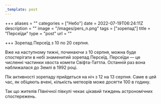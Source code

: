 ```yaml
---
_template: post
---
```



+++
aliases = ""
categories = ["Небо"]
date = 2022-07-19T06:24:11Z
description = ""
image = "/images/pers_n.png"
tags = ["зорепад"]
title = "Персеїди"
type = "post"
url = ""

+++
Зорепад Персеїд з 10 по 20 серпня.  
  
Вже на наступному тижні, починаючи з 10 серпня, можна буде спостерігати в небі знаменитий зорепад Персеїд. Персеїди — це численні частинки хвоста комети Свіфта-Таттла. Останній раз вона наближалася до Землі в 1992 році.  
  
Пік активності зорепаду прийдеться на ніч з 12 на 13 серпня. Саме в цей час, як обіцяють вчені, кількість метеорів може досягти 100 в годину.  
  
Так що жителів Північної півкулі чекає цікавий тиждень астрономічних спостережень.
